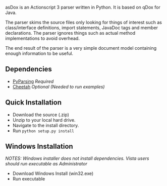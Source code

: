 asDox is an Actionscript 3 parser written in Python. It is based on qDox for Java.

The parser skims the source files only looking for things of interest such as class/interface definitions, import statements, JavaDoc tags and member declarations. The parser ignores things such as actual method implementations to avoid overhead.

The end result of the parser is a very simple document model containing enough information to be useful.

## Dependencies ##
  * [PyParsing](http://pyparsing.wikispaces.com/) _Required_
  * [Cheetah](http://www.cheetahtemplate.org/) _Optional (Needed to run examples)_
## Quick Installation ##
  * Download the source (.zip)
  * Unzip to your local hard drive.
  * Navigate to the install directory.
  * Run `python setup.py install`

## Windows Installation ##
_NOTES: Windows installer does not install dependencies. Vista users should run executable as Administrator_
  * Download Windows Install (win32.exe)
  * Run executable